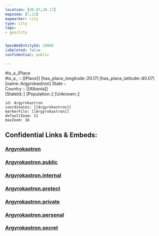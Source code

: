 ```yaml
---
location: [40.07,20.17] 
mapzoom: [7,12] 
mapmarker: city 
type: City
tags:
- geo/City


SpocWebEntityId: 28866
isDeleted: false
confidential: public

---
```

#is_a_/Place  
#is_a_ :: [[Place]] 
[has_place_longitude::20.17] 
[has_place_latitude::40.07] 
[name::Argyrokastron] 
State ::  
Country :: [[Albania]]  
[StateId::] 
[Population::] 
[Unknown::] 


```leaflet
id: Argyrokastron
coordinates: [[Argyrokastron]] 
markerFile: [[Argyrokastron]] 
defaultZoom: 11 
maxZoom: 18
```


## Confidential Links & Embeds: 

### [Argyrokastron](/_Standards/Earth/Continent/Europe/Europe~South/Albania/Counties~Albania/Gjirokastër/City/Argyrokastron.md) 

### [Argyrokastron.public](/_public/Earth/Continent/Europe/Europe~South/Albania/Counties~Albania/Gjirokastër/City/Argyrokastron.public.md) 

### [Argyrokastron.internal](/_internal/Earth/Continent/Europe/Europe~South/Albania/Counties~Albania/Gjirokastër/City/Argyrokastron.internal.md) 

### [Argyrokastron.protect](/_protect/Earth/Continent/Europe/Europe~South/Albania/Counties~Albania/Gjirokastër/City/Argyrokastron.protect.md) 

### [Argyrokastron.private](/_private/Earth/Continent/Europe/Europe~South/Albania/Counties~Albania/Gjirokastër/City/Argyrokastron.private.md) 

### [Argyrokastron.personal](/_personal/Earth/Continent/Europe/Europe~South/Albania/Counties~Albania/Gjirokastër/City/Argyrokastron.personal.md) 

### [Argyrokastron.secret](/_secret/Earth/Continent/Europe/Europe~South/Albania/Counties~Albania/Gjirokastër/City/Argyrokastron.secret.md)

